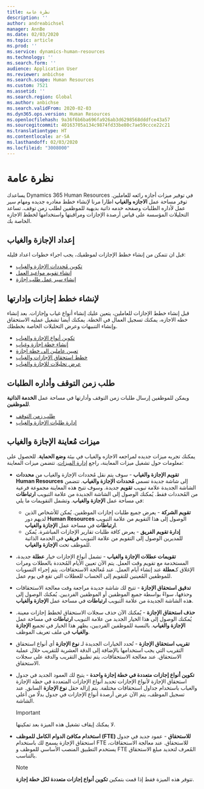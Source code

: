 ```yaml
---
title: نظرة عامة
description: ''
author: andreabichsel
manager: AnnBe
ms.date: 02/03/2020
ms.topic: article
ms.prod: ''
ms.service: dynamics-human-resources
ms.technology: ''
ms.search.form: ''
audience: Application User
ms.reviewer: anbichse
ms.search.scope: Human Resources
ms.custom: 7521
ms.assetid: ''
ms.search.region: Global
ms.author: anbichse
ms.search.validFrom: 2020-02-03
ms.dyn365.ops.version: Human Resources
ms.openlocfilehash: 9a36f6b6ba696fa926ab3d6298568dddfce43a57
ms.sourcegitcommit: 40163705a134c9874fd33be80c7ae59ccce22c21
ms.translationtype: HT
ms.contentlocale: ar-SA
ms.lasthandoff: 02/03/2020
ms.locfileid: "3008000"
---
```

# <a name="overview"></a>نظرة عامة

يساعدك Dynamics 365 Human Resources في توفير ميزات أجازه رائعه للعاملين. توفر مساحة عمل **الاجازه والغياب** اطارا مرنا لإنشاء خطط مغادره جديده ومهام سير عمل لأداره الطلبات وصفحه خدمه ذاتية بديهية للموظفين لطلب زمن توقف. تساعد التحليلات المؤسسة على قياس أرصدة الإجازات ومراقبتها واستخدامها لخطط الاجازه الخاصة بك.

## <a name="set-up-leave-and-absence"></a>إعداد الإجازة والغياب

قبل ان تتمكن من إنشاء خطط الإجازات لموظفيك، يجب اجراء خطوات اعداد قليله:

- [تكوين مُحددات الإجازة والغياب](hr-leave-and-absence-parameters.md)
- [إنشاء تقويم مواعيد العمل](hr-leave-and-absence-working-time-calendar.md)
- [إنشاء سير عمل طلب إجازة](hr-leave-and-absence-workflow.md)

## <a name="create-and-manage-leave-plans"></a>لإنشاء خطط إجازات وإدارتها

قبل إنشاء خطط الإجازات للعاملين، يتعين عليك إنشاء أنواع غياب وإجازات. بعد إنشاء خطه الاجازه، يمكنك تسجيل العمال في الخطة. يمكنك أيضا تشغيل عمليه الاستحقاق وإنشاء التنبيهات وعرض التحليلات الخاصة بخططك.

- [تكوين أنواع الإجازة والغياب](hr-leave-and-absence-types.md)
- [إنشاء خطة إجازة وغياب](hr-leave-and-absence-plans.md)
- [تعيين عاملين إلى خطة إجازة](hr-leave-and-absence-enroll.md)
- [خطط استحقاق الإجازات والغياب](hr-leave-and-absence-accrue.md)
- [عرض تحليلات للإجازة والغياب](hr-leave-and-absence-analytics.md)

## <a name="request-time-off-and-manage-requests"></a>طلب زمن التوقف وأداره الطلبات

ويمكن للموظفين إرسال طلبات زمن التوقف وأدارتها في مساحة عمل **الخدمة الذاتية للموظفين**.

- [طلب زمن التوقف](hr-employee-self-service-request-time-off.md)
- [إدارة طلبات الإجازة والغياب](hr-employee-self-service-manage-requests.md)

## <a name="leave-and-absence-preview-features"></a>ميزات مُعاينة الإجازة والغياب

يمكنك تجربه ميزات جديده لمراجعه الاجازه والغياب في بيئة **وضع الحماية**. للحصول على معلومات حول تشغيل ميزات المعاينة، راجع [إدارة الميزات](hr-admin-manage-features.md). تتضمن ميزات المعاينة:

- **تقويم الإجازة والغياب** - سوف يتم نقل مُحددات الإجازة والغياب من **محددات Human Resources** إلى شاشة جديدة تسمى **مُحددات الإجازة والغياب**. تتضمن الشاشة الجديدة علامة تبويب **تقويم** جديدة. وسوف تتيح هذه المعاينة مجموعة فرعية من المُحددات فقط. يُمكنك الوصول إلى الشاشة الجديدة من علامة التبويب **ارتباطات** في مساحة عمل **الإجازة والغياب**. وتشمل التقويمات ما يلي:
  - **تقويم الشركة** - يعرض جميع طلبات إجازات الموظفين. يُمكن للأشخاص الذين لديهم دور **Human Resources** الوصول إلى هذا التقويم من علامة التبويب **ارتباطات** في مساحة عمل **الإجازة والغياب**.
  - **إدارة تقويم الفريق** - يعرض كافة طلبات تقارير الإجازات المباشرة.  يُمكن للمديرين الوصول إلى التقويم من علامة التبويب **فريقي** في الخدمة الذاتية للموظف تحت **الإجازة والغياب**. 

- **تقويمات عطلات الإجازة والغياب** - تشمل أنواع الإجازات خيار **عطلة** جديدة، المستخدمة مع تقويم وقت العمل. يتم الآن تعيين الأيام المُحددة بالعطلات ومرات الإغلاق كـ**عطلة** عند إنشاء أيام العمل. عند مُعالجة الاستحقاقات، يتم إجراء التسويات للموظفين المُعينين للتقويم إلى الحساب للعطلات التي تقع في يوم عمل.

- **تدقيق استحقاق الإجازة** - تتيح لك شاشة جديدة مراجعة وقت معالجة الاستحقاقات وحذفها، سواءً بواسطة جميع الموظفين أو الموظفين الفرديين. يُمكنك الوصول إلى هذه الشاشة الجديدة من علامة التبويب **ارتباطات** في مساحة عمل **الإجازة والغياب**.

- **حذف استحقاق الإجازة** - يُمكنك الآن حذف سجلات الاستحقاق لخطط إجازات معينة. يُمكنك الوصول إلى هذا الخيار الجديد من علامة التبويب **ارتباطات** في مساحة عمل **الإجازة والغياب**. بالنسبة للموظفين الفرديين، يظهر هذا الخيار في تجميع **الإجازة والغياب** في ملف تعريف الموظف. 

- **تقريب استحقاق الإجازة** - تُحدد الخيارات الجديدة لـ **نوع الإجازة** أي أنواع استحقاق التقريب التي يجب استخدامها بالإضافة إلى الدقة العشرية للتقريب خلال عملية الاستحقاق. عند معالجة الاستحقاقات، يتم تطبيق التقريب والدقة على سجلات الاستحقاق. 

- **تكوين أنواع إجازات متعددة في خطة إجازة واحدة** - يتيح لك العمود الجديد في جدول استحقاق الإجازة لأنواع الإجازات تحديد أنواع الإجازات المتعددة في خطة الإجازة والغياب باستخدام جداول استحقاقات مختلفة. يتم إزالة حقل **نوع الإجازة** السابق. عند تسجيل الموظف، يتم الآن عرض أرصدة أنواع الإجازات في جدول بدلًا من أعلى الشاشة.

  > [!IMPORTANT]
  > لا يمكنك إيقاف تشغيل هذه الميزة بعد تمكينها.

- **استخدام مكافئ الدوام الكامل للموظف (FTE) للاستحقاق** - عمود جديد في جدول استحقاق الإجازة يسمح لك باستخدام FTE للاستحقاق. عند معالجة الاستحقاقات، يستخدم التطبيق المنصب الأساسي للموظف و FTE المُعرف لتحديد مبلغ الاستحقاق بالتناسب.

  > [!NOTE]
  > تتوفر هذه الميزة فقط إذا قمت بتمكين **تكوين أنواع إجازات متعددة لكل خطة إجازة**. 

